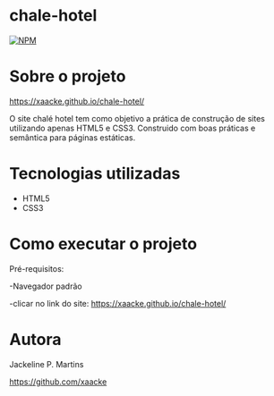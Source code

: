 # chale-hotel
[![NPM](https://img.shields.io/npm/l/react)](https://github.com/xaacke/apresentacao-mentoria/blob/main/LICENSE) 

# Sobre o projeto

https://xaacke.github.io/chale-hotel/

O site chalé hotel tem como objetivo a prática de construção de sites utilizando apenas HTML5 e CSS3. 
Construido com boas práticas e semântica para páginas estáticas.


# Tecnologias utilizadas
- HTML5
- CSS3

# Como executar o projeto

Pré-requisitos: 

-Navegador padrão

-clicar no link do site: https://xaacke.github.io/chale-hotel/


# Autora

Jackeline P. Martins

https://github.com/xaacke 

